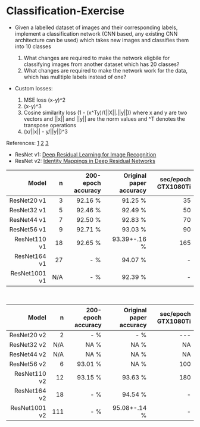 # Classification-Exercise

* Given a labelled dataset of images and their corresponding labels, implement a classification network (CNN based, any existing CNN architecture can be used) which takes new images and classifies them into 10 classes 
  1. What changes are required to make the network eligbile for classifying images from another dataset which has 20 classes?
  2. What changes are required to make the network work for the data, which has mulltiple labels instead of one?

* Custom losses:
  1. MSE loss (x-y)^2
  2. (x-y)^3
  3. Cosine similarity loss (1 - (x^Ty)/(||X||.||y||)) where x and y are two vectors and ||x|| and ||y|| are the norm values and ^T denotes the transpose operations
  4. (x/||x|| - y/||y||)^3


References:
[1](https://github.com/kuangliu/pytorch-cifar) [2](https://modelzoo.co/model/cifar-10-on-pytorch-with-vgg-resnet) [3](https://github.com/keras-team/keras/issues/10371) 

*  ResNet v1: [Deep Residual Learning for Image Recognition](https://arxiv.org/pdf/1512.03385.pdf)
*  ResNet v2: [Identity Mappings in Deep Residual Networks](https://arxiv.org/pdf/1603.05027.pdf)

| Model|n|200-epoch accuracy|Original paper accuracy |sec/epoch GTX1080Ti |
|------------:|--:|-------:|-----------------------:|---: |
ResNet20   v1|  3| 92.16 %|                 91.25 %|35
ResNet32   v1|  5| 92.46 %|                 92.49 %|50
ResNet44   v1|  7| 92.50 %|                 92.83 %|70
ResNet56   v1|  9| 92.71 %|                 93.03 %|90
ResNet110  v1| 18| 92.65 %|            93.39+-.16 %|165
ResNet164  v1| 27|     - %|                 94.07 %|  -
ResNet1001 v1|N/A|     - %|                 92.39 %|  -
&nbsp;

|Model|n|200-epoch accuracy|Original paper accuracy |sec/epoch GTX1080Ti |
|------------:|--:|-------:|-----------------------:|---: |
ResNet20   v2|  2|     - %|                     - %|---
ResNet32   v2|N/A| NA    %|            NA         %| NA
ResNet44   v2|N/A| NA    %|            NA         %| NA
ResNet56   v2|  6| 93.01 %|            NA         %|100
ResNet110  v2| 12| 93.15 %|            93.63      %|180
ResNet164  v2| 18|     - %|            94.54      %|  -
ResNet1001 v2|111|     - %|            95.08+-.14 %|  -
